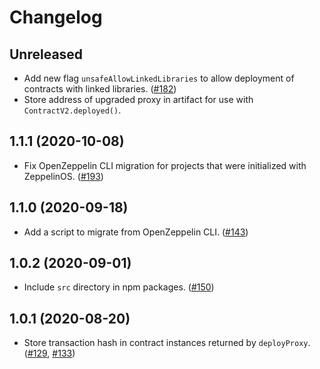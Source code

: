 # Changelog

## Unreleased

- Add new flag `unsafeAllowLinkedLibraries` to allow deployment of contracts with linked libraries. ([#182](https://github.com/OpenZeppelin/openzeppelin-upgrades/pull/182))
- Store address of upgraded proxy in artifact for use with `ContractV2.deployed()`.

## 1.1.1 (2020-10-08)

- Fix OpenZeppelin CLI migration for projects that were initialized with ZeppelinOS. ([#193](https://github.com/OpenZeppelin/openzeppelin-upgrades/pull/193))

## 1.1.0 (2020-09-18)

- Add a script to migrate from OpenZeppelin CLI. ([#143](https://github.com/OpenZeppelin/openzeppelin-upgrades/pull/143))

## 1.0.2 (2020-09-01)

- Include `src` directory in npm packages. ([#150](https://github.com/OpenZeppelin/openzeppelin-upgrades/pull/150))

## 1.0.1 (2020-08-20)

- Store transaction hash in contract instances returned by `deployProxy`. ([#129](https://github.com/OpenZeppelin/openzeppelin-upgrades/pull/129), [#133](https://github.com/OpenZeppelin/openzeppelin-upgrades/pull/133))
